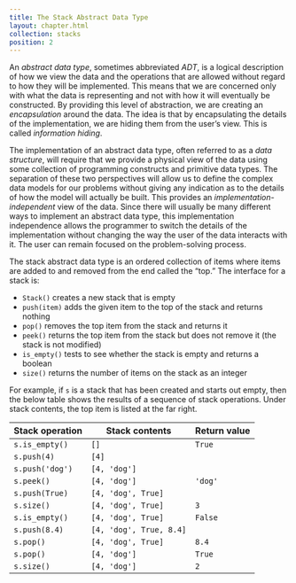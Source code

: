 ```yaml
---
title: The Stack Abstract Data Type
layout: chapter.html
collection: stacks
position: 2
---
```


An *abstract data type*, sometimes abbreviated *ADT*, is a logical
description of how we view the data and the operations that are allowed
without regard to how they will be implemented. This means that we are
concerned only with what the data is representing and not with how it
will eventually be constructed. By providing this level of abstraction,
we are creating an *encapsulation* around the data. The idea is that by
encapsulating the details of the implementation, we are hiding them from
the user’s view. This is called *information hiding*.

The implementation of an abstract data type, often referred to as a
*data structure*, will require that we provide a physical view of the
data using some collection of programming constructs and primitive data
types. The separation of these two perspectives will allow us to define
the complex data models for our problems without giving any indication
as to the details of how the model will actually be built. This provides
an *implementation-independent* view of the data. Since there will
usually be many different ways to implement an abstract data type, this
implementation independence allows the programmer to switch the details
of the implementation without changing the way the user of the data
interacts with it. The user can remain focused on the problem-solving
process.

The stack abstract data type is an ordered collection of items where
items are added to and removed from the end called the “top.” The
interface for a stack is:

-   `Stack()` creates a new stack that is empty
-   `push(item)` adds the given item to the top of the stack and returns nothing
-   `pop()` removes the top item from the stack and returns it
-   `peek()` returns the top item from the stack but does not remove it (the stack is not modified)
-   `is_empty()` tests to see whether the stack is empty and returns a boolean
-   `size()` returns the number of items on the stack as an integer

For example, if `s` is a stack that has been created and starts out
empty, then the below table shows the results of a
sequence of stack operations. Under stack contents, the top item is
listed at the far right.


Stack operation | Stack contents | Return value
--- | --- | ---
`s.is_empty()` | `[]` | `True`
`s.push(4)` | `[4]` |
`s.push('dog')` | `[4, 'dog']` |
`s.peek()` | `[4, 'dog']` | `'dog'`
`s.push(True)` | `[4, 'dog', True]` |
`s.size()` | `[4, 'dog', True]` | `3`
`s.is_empty()` | `[4, 'dog', True]` | `False`
`s.push(8.4)` | `[4, 'dog', True, 8.4]` |
`s.pop()` | `[4, 'dog', True]` | `8.4`
`s.pop()` | `[4, 'dog']` | `True`
`s.size()` | `[4, 'dog']` | `2`
